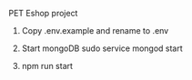 PET Eshop project

1. Copy .env.example and rename to .env

2. Start mongoDB
sudo service mongod start

3. npm run start
